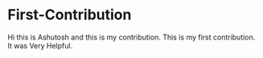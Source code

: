 # First-Contribution
Hi this is Ashutosh and this is my contribution.
This is my first contribution.
It was Very Helpful.
